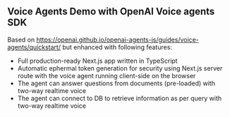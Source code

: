 ## Voice Agents Demo with OpenAI Voice agents SDK

Based on https://openai.github.io/openai-agents-js/guides/voice-agents/quickstart/ but enhanced with following features:
- Full production-ready Next.js app written in TypeScript
- Automatic ephermal token generation for security using Next.js server route with the voice agent running client-side on the browser
- The agent can answer questions from documents (pre-loaded) with two-way realtime voice
- The agent can connect to DB to retrieve information as per query with two-way realtime voice